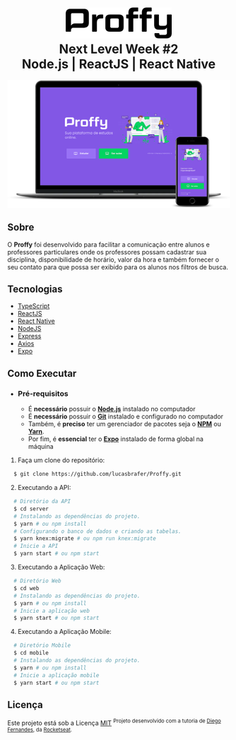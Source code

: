 <h1 align="center">
    <img alt="Proffy" src="github_files/logo.svg" height="70px" />
    <br>Next Level Week #2<br/>
    Node.js | ReactJS | React Native
</h1>

<p align="center">
  <img alt="interface" width="600px" src="./github_files/mockup.png" />
<p>

## Sobre
O **Proffy** foi desenvolvido para facilitar a comunicação entre alunos e professores particulares onde os professores possam cadastrar sua disciplina, disponibilidade de horário, valor da hora e também fornecer o seu contato para que possa ser exibido para os alunos nos filtros de busca.

## Tecnologias
- [TypeScript](https://www.typescriptlang.org/)
- [ReactJS](https://pt-br.reactjs.org/)
- [React Native](https://reactnative.dev/)
- [NodeJS](https://nodejs.org/en/)
- [Express](https://expressjs.com/)
- [Axios](https://github.com/axios/axios)
- [Expo](https://expo.io/)

## Como Executar

- ### **Pré-requisitos**

  - É **necessário** possuir o **[Node.js](https://nodejs.org/en/)** instalado no computador
  - É **necessário** possuir o **[Git](https://git-scm.com/)** instalado e configurado no computador
  - Também, é **preciso** ter um gerenciador de pacotes seja o **[NPM](https://www.npmjs.com/)** ou **[Yarn](https://yarnpkg.com/)**.
  - Por fim, é **essencial** ter o **[Expo](https://expo.io/)** instalado de forma global na máquina

1. Faça um clone do repositório:

```sh
  $ git clone https://github.com/lucasbrafer/Proffy.git
```

2. Executando a API:

```sh
  # Diretório da API
  $ cd server
  # Instalando as dependências do projeto.
  $ yarn # ou npm install
  # Configurando o banco de dados e criando as tabelas.
  $ yarn knex:migrate # ou npm run knex:migrate
  # Inicie a API
  $ yarn start # ou npm start
```

3. Executando a Aplicação Web:

```sh
  # Diretório Web
  $ cd web
  # Instalando as dependências do projeto.
  $ yarn # ou npm install
  # Inicie a aplicação web
  $ yarn start # ou npm start
```

4. Executando a Aplicação Mobile:

```sh
  # Diretório Mobile
  $ cd mobile
  # Instalando as dependências do projeto.
  $ yarn # ou npm install
  # Inicie a aplicação mobile
  $ yarn start # ou npm start
```

## Licença
Este projeto está sob a Licença [MIT](LICENSE.md)
<sup>Projeto desenvolvido com a tutoria de [Diego Fernandes](https://github.com/diego3g), da [Rocketseat](rocketseat.com.br).</sup>
